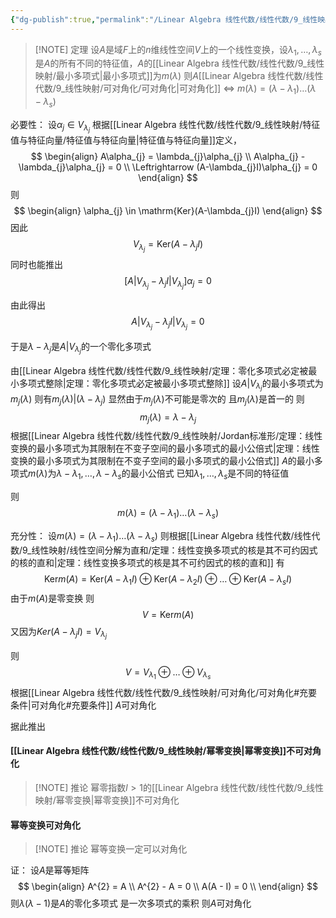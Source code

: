 ```yaml
---
{"dg-publish":true,"permalink":"/Linear Algebra 线性代数/线性代数/9_线性映射/可对角化/定理：线性变换可对角化的充要条件：最小多项式/","tags":["定理","线代"]}
---
```



> [!NOTE] 定理
> 设$A$是域$F$上的$n$维线性空间$V$上的一个线性变换，设$\lambda_{1},\dots,\lambda_{s}$是$A$的所有不同的特征值，$A$的[[Linear Algebra 线性代数/线性代数/9_线性映射/最小多项式\|最小多项式]]为$m(\lambda)$
> 则$A$[[Linear Algebra 线性代数/线性代数/9_线性映射/可对角化/可对角化\|可对角化]] $\Leftrightarrow$ $m(\lambda) = (\lambda -\lambda_{1})\dots(\lambda-\lambda_{s})$

必要性：
设$\alpha_{j} \in V_{\lambda_{j}}$
根据[[Linear Algebra 线性代数/线性代数/9_线性映射/特征值与特征向量/特征值与特征向量\|特征值与特征向量]]定义，
$$
\begin{align}
A\alpha_{j} = \lambda_{j}\alpha_{j} \\
A\alpha_{j} - \lambda_{j}\alpha_{j} = 0 \\
\Leftrightarrow (A-\lambda_{j}I)\alpha_{j} = 0
\end{align}
$$
则
$$
\begin{align}
\alpha_{j} \in  \mathrm{Ker}(A-\lambda_{j}I)
\end{align}
$$
因此
$$
V_{\lambda_{j}} = \mathrm{Ker} (A - \lambda_{j}I)
$$
同时也能推出
$$
[A|V_{\lambda_{j}} - \lambda_{j}I|V_{\lambda_{j}}]\alpha_{j} = 0
$$

由此得出
$$
A|V_{\lambda_{j}} - \lambda_{j}I|V_{\lambda_{j}} = 0
$$

于是$\lambda - \lambda_{j}$是$A|V_{\lambda_{j}}$的一个零化多项式

由[[Linear Algebra 线性代数/线性代数/9_线性映射/定理：零化多项式必定被最小多项式整除\|定理：零化多项式必定被最小多项式整除]]
设$A|V_{\lambda_{j}}$的最小多项式为$m_{j}(\lambda)$
则有$m_{j}(\lambda)|(\lambda - \lambda_{j})$
显然由于$m_{j}(\lambda)$不可能是零次的
且$m_{j}(\lambda)$是首一的
则
$$
m_{j}(\lambda) = \lambda - \lambda_{j}
$$
根据[[Linear Algebra 线性代数/线性代数/9_线性映射/Jordan标准形/定理：线性变换的最小多项式为其限制在不变子空间的最小多项式的最小公倍式\|定理：线性变换的最小多项式为其限制在不变子空间的最小多项式的最小公倍式]]
$A$的最小多项式$m(\lambda)$为$\lambda -\lambda_{1},\dots,\lambda-\lambda_{s}$的最小公倍式
已知$\lambda_{1},\dots,\lambda_{s}$是不同的特征值

则
$$
m(\lambda) = (\lambda -\lambda_{1})\dots(\lambda-\lambda_{s})
$$

充分性：
设$m(\lambda) = (\lambda -\lambda_{1})\dots(\lambda-\lambda_{s})$
则根据[[Linear Algebra 线性代数/线性代数/9_线性映射/线性空间分解为直和/定理：线性变换多项式的核是其不可约因式的核的直和\|定理：线性变换多项式的核是其不可约因式的核的直和]]
有
$$
\mathrm{Ker} m(A)= \mathrm{Ker} (A - \lambda_{1}I) \oplus  \mathrm{Ker} (A - \lambda_{2}I)  \oplus  \dots \oplus   \mathrm{Ker} (A - \lambda_{s}I) 
$$
由于$m(A)$是零变换
则
$$
V = \mathrm{Ker} m(A)
$$
又因为$Ker(A -\lambda_{j}I) = V_{\lambda_{j}}$

则
$$
V = V_{\lambda_{1}} \oplus  \dots \oplus V_{\lambda_{s}}
$$
根据[[Linear Algebra 线性代数/线性代数/9_线性映射/可对角化/可对角化#充要条件\|可对角化#充要条件]]
$A$可对角化

据此推出
#### [[Linear Algebra 线性代数/线性代数/9_线性映射/幂零变换\|幂零变换]]不可对角化

> [!NOTE] 推论
> 幂零指数$l > 1$的[[Linear Algebra 线性代数/线性代数/9_线性映射/幂零变换\|幂零变换]]不可对角化

#### 幂等变换可对角化
> [!NOTE] 推论
> 幂等变换一定可以对角化

证：
设$A$是幂等矩阵
$$
\begin{align}
A^{2}  = A \\
A^{2} - A = 0 \\
A(A - I) = 0 \\
\end{align}
$$
则$\lambda(\lambda - 1)$是$A$的零化多项式
是一次多项式的乘积
则$A$可对角化

